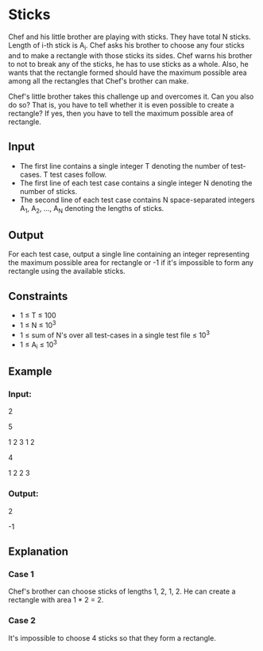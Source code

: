 # Sticks

Chef and his little brother are playing with sticks. They have total N sticks. Length of i-th stick is A<sub>i</sub>. 
Chef asks his brother to choose any four sticks and to make a rectangle with those sticks its sides. 
Chef warns his brother to not to break any of the sticks, he has to use sticks as a whole. 
Also, he wants that the rectangle formed should have the maximum possible area among all the rectangles that Chef's brother can make.

Chef's little brother takes this challenge up and overcomes it. Can you also do so? 
That is, you have to tell whether it is even possible to create a rectangle? If yes, then you have to tell the maximum possible area of rectangle.

## Input

- The first line contains a single integer T denoting the number of test-cases. T test cases follow.
- The first line of each test case contains a single integer N denoting the number of sticks.
- The second line of each test case contains N space-separated integers A<sub>1</sub>, A<sub>2</sub>, ..., A<sub>N</sub> denoting the lengths of sticks.

## Output

For each test case, output a single line containing an integer representing the maximum possible area for rectangle or -1 if it's 
impossible to form any rectangle using the available sticks.

## Constraints

- 1 ≤ T ≤ 100
- 1 ≤ N ≤ 10<sup>3</sup>
- 1 ≤ sum of N's over all test-cases in a single test file ≤ 10<sup>3</sup>
- 1 ≤ A<sub>i</sub> ≤ 10<sup>3</sup>

## Example

### Input:

2

5

1 2 3 1 2

4

1 2 2 3

### Output:

2

-1

## Explanation

### Case 1

Chef's brother can choose sticks of lengths 1, 2, 1, 2. He can create a rectangle with area 1 * 2 = 2.

### Case 2

It's impossible to choose 4 sticks so that they form a rectangle.
